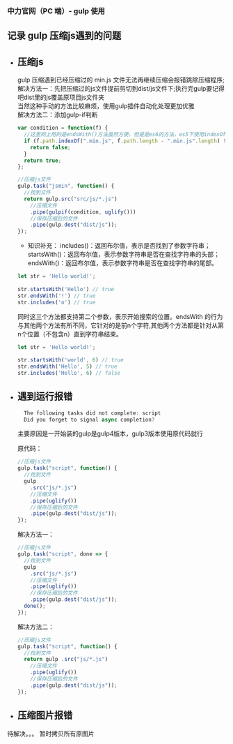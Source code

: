 ### 中力官网（PC 端）- gulp 使用

## 记录 gulp 压缩js遇到的问题

- ## 压缩js 
  gulp 压缩遇到已经压缩过的 min.js 文件无法再继续压缩会报错跳除压缩程序;  
  解决方法一：先把压缩过的js文件提前剪切到dist/js文件下;执行完gulp要记得吧dist里的js覆盖原项目js文件夹  
  当然这种手动的方法比较麻烦，使用gulp插件自动化处理更加优雅  
  解决方法二：添加gulp-if判断
  ```js
  var condition = function(f) {
    //这里网上用的是endsWith()方法虽然方便，但是是es6的方法，es5下使用indexOf也同样可以实现
    if (f.path.indexOf(".min.js", f.path.length - ".min.js".length) !== -1) { 
      return false;
    } 
    return true;
  };

  //压缩js文件
  gulp.task("jsmin", function() {
    //找到文件
    return gulp.src("src/js/*.js") 
      //压缩文件
      .pipe(gulpif(condition, uglify()))
      //保存压缩后的文件 
      .pipe(gulp.dest("dist/js"));
  });
  ```
  * 知识补充：
  includes()：返回布尔值，表示是否找到了参数字符串；
  startsWith()：返回布尔值，表示参数字符串是否在查找字符串的头部；
  endsWith()：返回布尔值，表示参数字符串是否在查找字符串的尾部。
  ```js
  let str = 'Hello world!';
 
  str.startsWith('Hello') // true
  str.endsWith('!') // true
  str.includes('o') // true
  ```
  同时这三个方法都支持第二个参数，表示开始搜索的位置。endsWith 的行为与其他两个方法有所不同，它针对的是前n个字符,其他两个方法都是针对从第n个位置（不包含n）直到字符串结束。
  ```js
  let str = 'Hello world!';
 
  str.startsWith('world', 6) // true
  str.endsWith('Hello', 5) // true
  str.includes('Hello', 6) // false
  ```

- ## 遇到运行报错

  ```js
    The following tasks did not complete: script
    Did you forget to signal async completion?
  ```
  主要原因是一开始装的gulp是gulp4版本，gulp3版本使用原代码就行

  原代码：

  ```js
  //压缩js文件
  gulp.task("script", function() {
    //找到文件
    gulp
      .src("js/*.js")
      //压缩文件
      .pipe(uglify())
      //保存压缩后的文件
      .pipe(gulp.dest("dist/js"));
  });
  ```

  解决方法一：

  ```js
  //压缩js文件
  gulp.task("script", done => {
    //找到文件
    gulp 
      .src("js/*.js")
      //压缩文件
      .pipe(uglify())
      //保存压缩后的文件
      .pipe(gulp.dest("dist/js"));
    done();
  });
  ```

  解决方法二：

  ```js
  //压缩js文件
  gulp.task("script", function() {
    //找到文件
    return gulp .src("js/*.js")
      //压缩文件
      .pipe(uglify())
      //保存压缩后的文件
      .pipe(gulp.dest("dist/js")); 
  });
  ```

- ## 压缩图片报错
待解决。。。
暂时拷贝所有原图片  